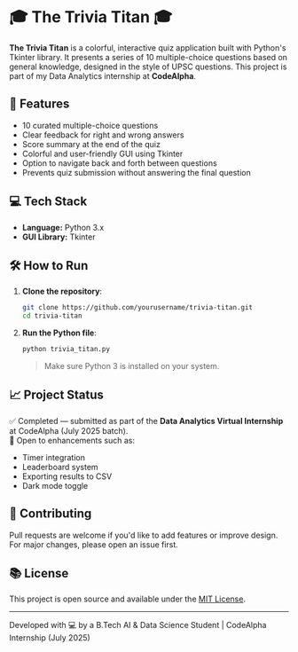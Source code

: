 # 🎓 The Trivia Titan 🎓

**The Trivia Titan** is a colorful, interactive quiz application built with Python's Tkinter library. It presents a series of 10 multiple-choice questions based on general knowledge, designed in the style of UPSC questions. This project is part of my Data Analytics internship at **CodeAlpha**.

## 🧠 Features

- 10 curated multiple-choice questions
- Clear feedback for right and wrong answers
- Score summary at the end of the quiz
- Colorful and user-friendly GUI using Tkinter
- Option to navigate back and forth between questions
- Prevents quiz submission without answering the final question

## 💻 Tech Stack

- **Language:** Python 3.x  
- **GUI Library:** Tkinter

## 🛠 How to Run

1. **Clone the repository**:
   ```bash
   git clone https://github.com/yourusername/trivia-titan.git
   cd trivia-titan
   ```

2. **Run the Python file**:
   ```bash
   python trivia_titan.py
   ```

   > Make sure Python 3 is installed on your system.

 
## 📈 Project Status

✅ Completed — submitted as part of the **Data Analytics Virtual Internship** at CodeAlpha (July 2025 batch).  
🚀 Open to enhancements such as:
- Timer integration
- Leaderboard system
- Exporting results to CSV
- Dark mode toggle

## 🤝 Contributing

Pull requests are welcome if you'd like to add features or improve design. For major changes, please open an issue first.

## 📚 License

This project is open source and available under the [MIT License](LICENSE).

---

Developed with 💻 by a B.Tech AI & Data Science Student | CodeAlpha Internship (July 2025)

